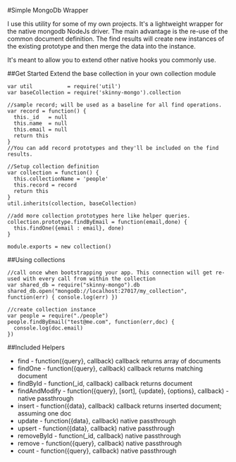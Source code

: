 #Simple MongoDb Wrapper

I use this utility for some of my own projects. It's a lightweight wrapper for the native mongodb NodeJs driver. The main advantage is the re-use of the common document definition. The find results will create new instances of the existing prototype and then merge the data into the instance.

It's meant to allow you to extend other native hooks you commonly use.

##Get Started
Extend the base collection in your own collection module

    var util           = require('util')
    var baseCollection = require('skinny-mongo').collection

    //sample record; will be used as a baseline for all find operations.
    var record = function() {
      this._id   = null
      this.name  = null
      this.email = null
      return this
    }
    //You can add record prototypes and they'll be included on the find results.

    //Setup collection definition
    var collection = function() {
      this.collectionName = 'people'
      this.record = record
      return this
    }
    util.inherits(collection, baseCollection)

    //add more collection prototypes here like helper queries.
    collection.prototype.findByEmail = function(email,done) {
      this.findOne({email : email}, done)
    }

    module.exports = new collection()

##Using collections

    //call once when bootstrapping your app. This connection will get re-used with every call from within the collection
    var shared_db = require("skinny-mongo").db
    shared_db.open("mongodb://localhost:27017/my_collection", function(err) { console.log(err) })

    //create collection instance
    var people = require("./people")
    people.findByEmail("test@me.com", function(err,doc) {
      console.log(doc.email)
    })


##Included Helpers

 - find          - function({query}, callback) callback returns array of documents
 - findOne       - function({query}, callback) callback returns matching document
 - findById      - function(_id, callback) callback returns document
 - findAndModify - function({query}, [sort], {update}, {options}, callback) - native passthrough
 - insert        - function({data}, callback)  callback returns inserted document; assuming one doc
 - update        - function({data}, callback)  native passthrough
 - upsert        - function({data}, callback)  native passthrough
 - removeById    - function(_id, callback) native passthrough
 - remove        - function({query}, callback) native passthrough
 - count         - function({query}, callback) native passthrough
